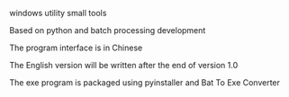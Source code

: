 windows utility small tools




Based on python and batch processing development







The program interface is in Chinese





The English version will be written after the end of version 1.0




The exe program is packaged using pyinstaller and Bat To Exe Converter

